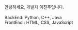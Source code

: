 안녕하세요, 개발자 이진주입니다.
<br/><br/>
BackEnd: Python, C++, Java<br/>
FrontEnd : HTML, CSS, JavaScript<br/>

